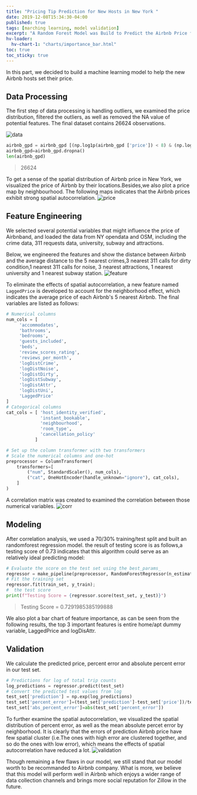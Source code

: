 ```yaml
---
title: "Pricing Tip Prediction for New Hosts in New York "
date: 2019-12-08T15:34:30-04:00
published: true
tags: [marching learning, model validation]
excerpt: "A Random Forest Model was Build to Predict the Airbnb Price for New Airbnb Hosts."
hv-loader:
  hv-chart-1: "charts/importance_bar.html"
toc: true
toc_sticky: true
---
```


In this part, we decided to build a machine learning model to help the new Airbnb hosts set their price. 

## Data Processing
The first step of data processing is handling outliers, we examined the price distribution, filtered the outliers, as well as removed the  NA value of potential features. The final dataset contains 26624 observations.    
   
![data](https://raw.githubusercontent.com/liziqun/MUSA620_Final_Project/master/assets/images/hist_price.png)
``` python
airbnb_gpd = airbnb_gpd [(np.log1p(airbnb_gpd ['price']) < 8) & (np.log1p(airbnb_gpd ['price']) >3)]
airbnb_gpd=airbnb_gpd.dropna()
len(airbnb_gpd)
```
> 26624   
  
To get a sense of the spatial distribution of Airbnb price in New York, we visualized the price of Airbnb by their locations.Besides,we also plot a price map by neighbourhood. The following maps indicates that the Airbnb prices exhibit strong spatial autocorrelation.
![price](https://raw.githubusercontent.com/liziqun/MUSA620_Final_Project/master/assets/images/combine.png)    

## Feature Engineering
We selected several potential variables that might influence the price of Airbnband, and loaded the data from NY opendata and OSM, including the crime data, 311 requests data, university, subway and attractions. 
    
Below, we engineered the features and show the distance between Airbnb and the average distance to the 5 nearest crimes,3 nearest 311 calls for dirty condition,1 nearest 311 calls for noise, 3 nearest attractions, 1 nearest university and 1 nearest subway station.
![feature](https://raw.githubusercontent.com/liziqun/MUSA620_Final_Project/master/assets/images/features.png)   

To eliminate the effects of spatial autocorrelation, a new feature named  `LaggedPrice` is developed to account for the neighborhood effect, which indicates the average price of each Airbnb's 5 nearest Airbnb. The final variables are listed as follows:
```python
# Numerical columns
num_cols = [
     'accommodates',
     'bathrooms',
     'bedrooms',
     'guests_included',
     'beds',
     'review_scores_rating',
     'reviews_per_month',
     'logDistCrime',
     'logDistNoise',
     'logDistDirty',
     'logDistSubway',
     'logDistAttr',
     'logDistUni',
     'LaggedPrice'
]
# Categorical columns
cat_cols = [ 'host_identity_verified',
             'instant_bookable',
             'neighbourhood',
             'room_type',
             'cancellation_policy'
           ]

# Set up the column transformer with two transformers
# Scale the numerical columns and one-hot 
preprocessor = ColumnTransformer(
    transformers=[
        ("num", StandardScaler(), num_cols),
        ("cat", OneHotEncoder(handle_unknown="ignore"), cat_cols),
    ]
)
```

A correlation matrix was created to examined the correlation between those numerical variables.
![corr](https://raw.githubusercontent.com/liziqun/MUSA620_Final_Project/master/assets/images/corr.png)

## Modeling
After correlation analysis, we used a 70/30% training/test split and built an randomforest regression model. the result of testing score is as follows,a testing score of 0.73 indicates that this algorithm could serve as an relatively ideal predicting model:
  
```python
# Evaluate the score on the test set using the best_params_ 
regressor = make_pipeline(preprocessor, RandomForestRegressor(n_estimators=100,max_depth=13,random_state=42))
# Fit the training set
regressor.fit(train_set, y_train);
#  the test score
print(f"Testing Score = {regressor.score(test_set, y_test)}")
```
> Testing Score = 0.7291985385199888

We also plot a bar chart of feature importance, as can be seen from the following results, the top 3 important features is entire home/apt dummy variable, LaggedPrice and logDisAttr.  
<div id="hv-chart-1"></div>

## Validation  
We calculate the predicted price, percent error and absolute percent error in our test set.
```python
# Predictions for log of total trip counts
log_predictions = regressor.predict(test_set)
# Convert the predicted test values from log
test_set['prediction'] = np.exp(log_predictions)
test_set['percent_error']=(test_set['prediction']-test_set['price'])/test_set['prediction']
test_set['abs_percent_error']=abs(test_set['percent_error'])
```
To further examine the spatial autocorrelation, we visualized the spatial distribution of percent error, as well as the mean absolute percet error by neighborhood. It is clearly that the errors of prediction Airbnb price have few spatial cluster (i.e.The ones with high error are clustered together, and so do the ones with low error), which means the effects of spatial autocorrelation have reduced a lot.
![validation](https://raw.githubusercontent.com/liziqun/MUSA620_Final_Project/master/assets/images/model_validation.png)

Though remaining a few flaws in our model, we still stand that our model worth to be recommanded to Airbnb company. What is more, we believe that this model will perform well in Airbnb which enjoys a wider range of data collection channels and brings more social reputation for Zillow in the future.
